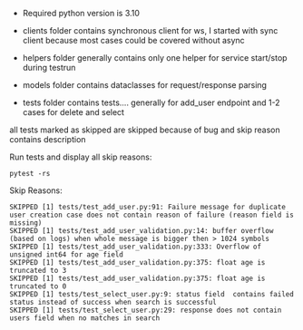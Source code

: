 - Required python version is 3.10

- clients folder contains synchronous client for ws, I started with sync client because most cases could be covered without async
- helpers folder generally contains only one helper for service start/stop during testrun
- models folder contains dataclasses for request/response parsing
- tests  folder contains tests.... generally for add_user endpoint and 1-2 cases for delete and select

all tests marked as skipped are skipped because of bug and skip reason contains description

Run tests and display all skip reasons:
```
pytest -rs
```

Skip Reasons:

```
SKIPPED [1] tests/test_add_user.py:91: Failure message for duplicate user creation case does not contain reason of failure (reason field is missing)
SKIPPED [1] tests/test_add_user_validation.py:14: buffer overflow (based on logs) when whole message is bigger then > 1024 symbols
SKIPPED [1] tests/test_add_user_validation.py:333: Overflow of unsigned int64 for age field
SKIPPED [1] tests/test_add_user_validation.py:375: float age is truncated to 3
SKIPPED [1] tests/test_add_user_validation.py:375: float age is truncated to 0
SKIPPED [1] tests/test_select_user.py:9: status field  contains failed status instead of success when search is successful
SKIPPED [1] tests/test_select_user.py:29: response does not contain users field when no matches in search
```
